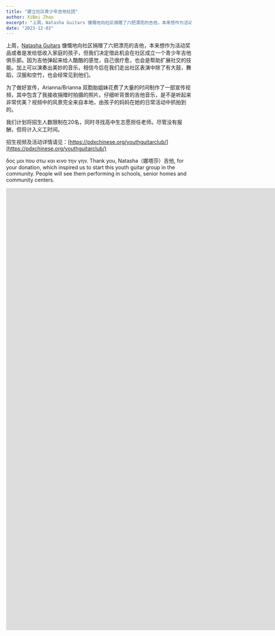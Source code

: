 ```yaml
---
title: "建立社区青少年吉他社团"
author: XiBei Zhao
excerpt: "上周，Natasha Guitars 慷慨地向社区捐赠了六把漂亮的吉他，本来想作为活动奖品或者是发给低收入家庭的孩子，但我们决定借此机会在社区成立一个青少年吉他俱乐部。因为吉他弹起来给人酷酷的感觉，自己很疗愈，也会是帮助扩展社交的技能。加上可以演奏出美妙的音乐，相信今后在我们走出社区表演中除了有大鼓，舞蹈，汉服和空竹，也会经常见到他们。"
date: "2023-12-03"
---
```


上周，[Natasha Guitars](https://natashaguitar.com/) 慷慨地向社区捐赠了六把漂亮的吉他，本来想作为活动奖品或者是发给低收入家庭的孩子，但我们决定借此机会在社区成立一个青少年吉他俱乐部。因为吉他弹起来给人酷酷的感觉，自己很疗愈，也会是帮助扩展社交的技能。加上可以演奏出美妙的音乐，相信今后在我们走出社区表演中除了有大鼓，舞蹈，汉服和空竹，也会经常见到他们。

为了做好宣传，Arianna/Brianna 双胞胎姐妹花费了大量的时间制作了一部宣传视频，其中包含了我接收捐赠时拍摄的照片。仔细听背景的吉他音乐，是不是听起来非常优美？视频中的风景完全来自本地，由孩子的妈妈在她的日常活动中抓拍到的。

我们计划将招生人数限制在20名，同时寻找高中生志愿担任老师。尽管没有报酬，但将计入义工时间。

招生视频及活动详情请见：[https://pdxchinese.org/youthguitarclub/](https://pdxchinese.org/youthguitarclub/)

δος μοι που στω και κινο την γην. Thank you, Natasha（娜塔莎）吉他, for your donation, which inspired us to start this youth guitar group in the community. People will see them performing in schools, senior homes and community centers.

<iframe width="2135" height="1200" src="https://www.youtube.com/embed/UKCpIt3rYL0" title="OCC Youth Guitar Club Recruitment Video" frameborder="0" allow="accelerometer; autoplay; clipboard-write; encrypted-media; gyroscope; picture-in-picture; web-share" allowfullscreen></iframe>
